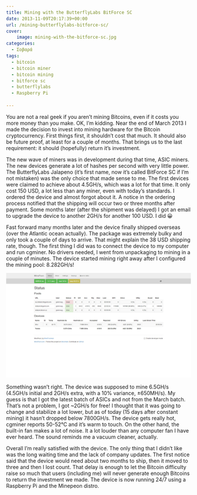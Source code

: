 ```yaml
---
title: Mining with the ButterflyLabs BitForce SC
date: 2013-11-09T20:17:39+00:00
url: /mining-butterflylabs-bitforce-sc/
cover:
    image: mining-with-the-bitforce-sc.jpg
categories:
  - Σοβαρά
tags:
  - bitcoin
  - bitcoin miner
  - bitcoin mining
  - bitforce sc
  - butterflylabs
  - Raspberry Pi

---
```

You are not a real geek if you aren&#8217;t mining Bitcoins, even if it costs you more money than you make. OK, I&#8217;m kidding. Near the end of March 2013 I made the decision to invest into mining hardware for the Bitcoin cryptocurrency. First things first, it shouldn&#8217;t cost that much. It should also be future proof, at least for a couple of months. That brings us to the last requirement: it should (hopefully) return it&#8217;s investment.

The new wave of miners was in development during that time, ASIC miners. The new devices generate a lot of hashes per second with very little power. The ButterflyLabs Jalapeno (it&#8217;s first name, now it&#8217;s called BitForce SC if I&#8217;m not mistaken) was the only choice that made sense to me. The first devices were claimed to achieve about 4.5GH/s, which was a lot for that time. It only cost 150 USD, a lot less than any miner, even with today&#8217;s standards. I ordered the device and almost forgot about it. A notice in the ordering process notified that the shipping will occur two or three months after payment. Some months later (after the shipment was delayed) I got an email to upgrade the device to another 2GH/s for another 100 USD. I did 😀

Fast forward many months later and the device finally shipped overseas (over the Atlantic ocean actually). The package was extremely bulky and only took a couple of days to arrive. That might explain the 38 USD shipping rate, though. The first thing I did was to connect the device to my computer and run cgminer. No drivers needed, I went from unpackaging to mining in a couple of minutes. The device started mining right away after I configured the mining pool: 8.282GH/s!

![Minepeon with ButterflyLabs BitForce SC](mining-butterflylabs-bitforce-sc-minepeon.jpg)

Something wasn&#8217;t right. The device was supposed to mine 6.5GH/s (4.5GH/s initial and 2GH/s extra, with a 10% variance, ±650MH/s). My guess is that I got the latest batch of ASICs and not from the March batch. That&#8217;s not a problem, I got ~2GH/s for free! I thought that it was going to change and stabilize a lot lower, but as of today (15 days after constant mining) it hasn&#8217;t dropped below 7800GH/s. The device gets really hot, cgminer reports 50-52°C and it&#8217;s warm to touch. On the other hand, the built-in fan makes a lot of noise. It a lot louder than any computer fan I have ever heard. The sound reminds me a vacuum cleaner, actually.

Overall I&#8217;m really satisfied with the device. The only thing that I didn&#8217;t like was the long waiting time and the lack of company updates. The first notice said that the device would need about two months to ship, then it moved to three and then I lost count. That delay is enough to let the Bitcoin difficulty raise so much that users (including me) will never generate enough Bitcoins to return the investment we made. The device is now running 24/7 using a Raspberry Pi and the Minepeon distro.
